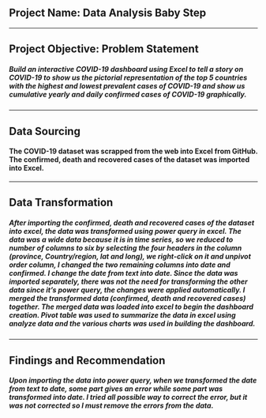 ## Project Name: Data Analysis Baby Step
 
----
## Project Objective: Problem Statement
##### Build an interactive COVID-19 dashboard using Excel to tell a story on COVID-19 to show us the pictorial representation of the top 5 countries with the highest and lowest prevalent cases of COVID-19 and show us cumulative yearly and daily confirmed cases of COVID-19 graphically. 
----
## Data Sourcing
#### The COVID-19 dataset was scrapped from the web into Excel from GitHub. The confirmed, death and recovered cases of the dataset was imported into Excel.
----
## Data Transformation
##### After importing the confirmed, death and recovered cases of the dataset into excel, the data was transformed using power query in excel. The data was a wide data because it is in time series, so we reduced to number of columns to six by selecting the four headers in the column (province, Country/region, lat and long), we right-click on it and unpivot order column, I changed the two remaining columns into date and confirmed. I change the date from text into date. Since the data was imported separately, there was not the need for transforming the other data since it’s power query, the changes were applied automatically. I merged the transformed data (confirmed, death and recovered cases) together. The merged data was loaded into excel to begin the dashboard creation. Pivot table was used to summarize the data in excel using analyze data and the various charts was used in building the dashboard.
----
## Findings and Recommendation
##### Upon importing the data into power query, when we transformed the date from text to date, some part gives an error while some part was transformed into date. I tried all possible way to correct the error, but it was not corrected so I must remove the errors from the data.
